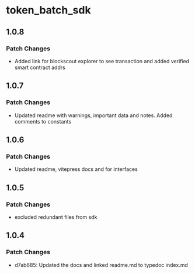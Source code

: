 # token_batch_sdk

## 1.0.8

### Patch Changes

- Added link for blockscout explorer to see transaction and added verified smart contract addrs

## 1.0.7

### Patch Changes

- Updated readme with warnings, important data and notes. Added comments to constants

## 1.0.6

### Patch Changes

- Updated readme, vitepress docs and for interfaces

## 1.0.5

### Patch Changes

- excluded redundant files from sdk

## 1.0.4

### Patch Changes

- d7ab685: Updated the docs and linked readme.md to typedoc index.md
